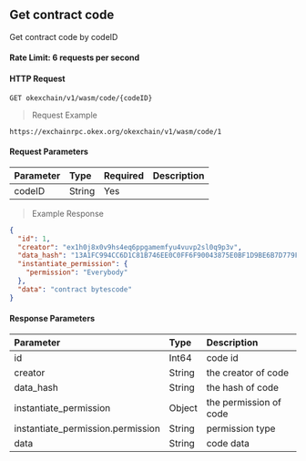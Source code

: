 ## Get contract code

Get contract code by codeID

#### Rate Limit: 6 requests per second

#### HTTP Request

`GET okexchain/v1/wasm/code/{codeID}`

> Request Example



```wiki
https://exchainrpc.okex.org/okexchain/v1/wasm/code/1
```

#### Request Parameters

| **Parameter** | **Type** | **Required** | **Description**                                                                                                                                                                                                     |
| :------------ | :------- | :----------- | :------------------------------------------------------------------------------------------------------------------------------------------------------------------------------------------------------------------ |
| codeID      | String   | Yes           | |

> Example Response

```json
{
  "id": 1,
  "creator": "ex1h0j8x0v9hs4eq6ppgamemfyu4vuvp2sl0q9p3v",
  "data_hash": "13A1FC994CC6D1C81B746EE0C0FF6F90043875E0BF1D9BE6B7D779FC978DC2A5",
  "instantiate_permission": {
    "permission": "Everybody"
  },
  "data": "contract bytescode"
}
```

#### Response Parameters

| **Parameter**                                   | **Type** | **Description**             |
|:------------------------------------------------|:---------|:----------------------------|
| id                                              | Int64    | 		code id		                 | 
| creator                                         | String   | 		the creator of code		     | 
| data_hash                                       | String   | 		the hash of code		        | 
| instantiate_permission                          | Object   | 		the permission of code			 |
| instantiate_permission.permission               | String   | 		permission type		         |
| data                                            | String   | 	    code data			           | 
